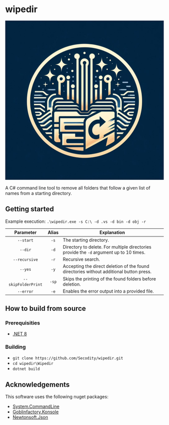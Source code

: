 # wipedir
![Wipedir Logo](https://github.com/Secodity/wipedir/blob/Logo/Wipedir/Wipedir/Icon/WipeDir.jpeg)

A C# command line tool to remove all folders that follow a given list of names from a starting directory. 

## Getting started

Example execution: `.\wipedir.exe -s C:\ -d .vs -d bin -d obj -r`

| Parameter | Alias | Explanation |
|:---:|:---:|---|
|`--start`|`-s`| The starting directory.|
|`--dir`|`-d`|Directory to delete. For multiple directories provide the `-d` argument up to 10 times.|
|`--recursive`|`-r`|Recursive search.|
|`--yes`|`-y`|Accepting the direct deletion of the found directories without additional button press.|
|`--skipFolderPrint`|`-sp`|Skips the printing of the found folders before deletion.|
|`--error`|`-e`|Enables the error output into a provided file.|

## How to build from source

### Prerequisities
- [.NET 8](https://dotnet.microsoft.com/en-us/download/dotnet/8.0)

### Building

- `git clone https://github.com/Secodity/wipedir.git`
- `cd wipedir\Wipedir`
- `dotnet build`

## Acknowledgements

This software uses the following nuget packages: 
- [System.CommandLine](https://www.nuget.org/packages/System.CommandLine)
- [Goblinfactory.Konsole](https://github.com/goblinfactory/konsole/)
- [Newtonsoft.Json](https://www.nuget.org/packages/Newtonsoft.Json/)

